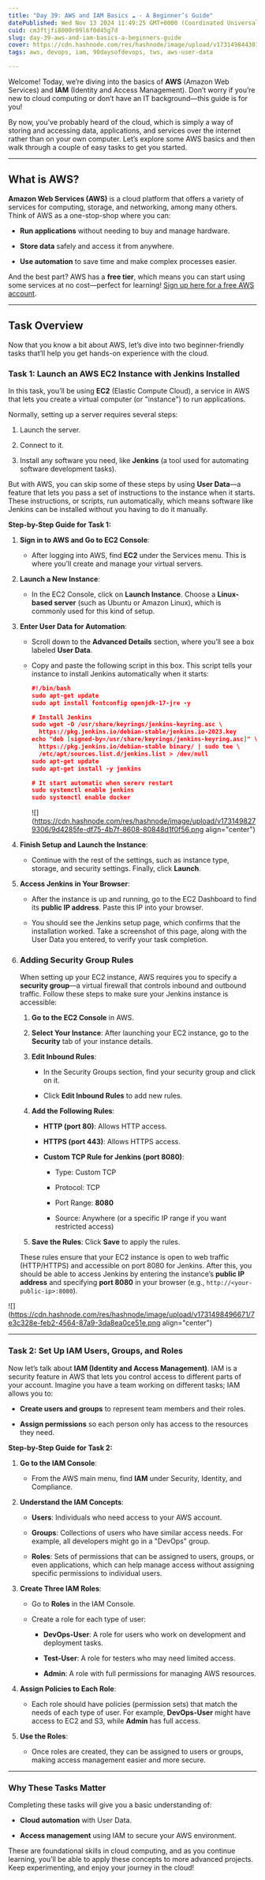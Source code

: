 ```yaml
---
title: "Day 39: AWS and IAM Basics ☁️ - A Beginner’s Guide"
datePublished: Wed Nov 13 2024 11:49:25 GMT+0000 (Coordinated Universal Time)
cuid: cm3ftjfi8000r09l6f0d45g7d
slug: day-39-aws-and-iam-basics-a-beginners-guide
cover: https://cdn.hashnode.com/res/hashnode/image/upload/v1731498443013/6a96d4a7-1137-40c9-98f5-0476a0738fbd.png
tags: aws, devops, iam, 90daysofdevops, tws, aws-user-data

---
```


Welcome! Today, we’re diving into the basics of **AWS** (Amazon Web Services) and **IAM** (Identity and Access Management). Don’t worry if you’re new to cloud computing or don’t have an IT background—this guide is for you!

By now, you’ve probably heard of the cloud, which is simply a way of storing and accessing data, applications, and services over the internet rather than on your own computer. Let’s explore some AWS basics and then walk through a couple of easy tasks to get you started.

---

## What is AWS?

**Amazon Web Services (AWS)** is a cloud platform that offers a variety of services for computing, storage, and networking, among many others. Think of AWS as a one-stop-shop where you can:

* **Run applications** without needing to buy and manage hardware.
    
* **Store data** safely and access it from anywhere.
    
* **Use automation** to save time and make complex processes easier.
    

And the best part? AWS has a **free tier**, which means you can start using some services at no cost—perfect for learning! [Sign up here for a free AWS account](https://aws.amazon.com/free/).

---

## Task Overview

Now that you know a bit about AWS, let’s dive into two beginner-friendly tasks that’ll help you get hands-on experience with the cloud.

### Task 1: Launch an AWS EC2 Instance with Jenkins Installed

In this task, you’ll be using **EC2** (Elastic Compute Cloud), a service in AWS that lets you create a virtual computer (or "instance") to run applications.

Normally, setting up a server requires several steps:

1. Launch the server.
    
2. Connect to it.
    
3. Install any software you need, like **Jenkins** (a tool used for automating software development tasks).
    

But with AWS, you can skip some of these steps by using **User Data**—a feature that lets you pass a set of instructions to the instance when it starts. These instructions, or scripts, run automatically, which means software like Jenkins can be installed without you having to do it manually.

**Step-by-Step Guide for Task 1:**

1. **Sign in to AWS and Go to EC2 Console**:
    
    * After logging into AWS, find **EC2** under the Services menu. This is where you’ll create and manage your virtual servers.
        
2. **Launch a New Instance**:
    
    * In the EC2 Console, click on **Launch Instance**. Choose a **Linux-based server** (such as Ubuntu or Amazon Linux), which is commonly used for this kind of setup.
        
3. **Enter User Data for Automation**:
    
    * Scroll down to the **Advanced Details** section, where you’ll see a box labeled **User Data**.
        
    * Copy and paste the following script in this box. This script tells your instance to install Jenkins automatically when it starts:
        
        ```json
        #!/bin/bash
        sudo apt-get update
        sudo apt install fontconfig openjdk-17-jre -y
        
        # Install Jenkins
        sudo wget -O /usr/share/keyrings/jenkins-keyring.asc \
          https://pkg.jenkins.io/debian-stable/jenkins.io-2023.key
        echo "deb [signed-by=/usr/share/keyrings/jenkins-keyring.asc]" \
          https://pkg.jenkins.io/debian-stable binary/ | sudo tee \
          /etc/apt/sources.list.d/jenkins.list > /dev/null
        sudo apt-get update
        sudo apt-get install -y jenkins
        
        # It start automatic when sererv restart
        sudo systemctl enable jenkins
        sudo systemctl enable docker
        ```
        
        ![](https://cdn.hashnode.com/res/hashnode/image/upload/v1731498279306/9d4285fe-df75-4b7f-8608-80848d1f0f56.png align="center")
        
4. **Finish Setup and Launch the Instance**:
    
    * Continue with the rest of the settings, such as instance type, storage, and security settings. Finally, click **Launch**.
        
5. **Access Jenkins in Your Browser**:
    
    * After the instance is up and running, go to the EC2 Dashboard to find its **public IP address**. Paste this IP into your browser.
        
    * You should see the Jenkins setup page, which confirms that the installation worked. Take a screenshot of this page, along with the User Data you entered, to verify your task completion.
        
6. ### Adding Security Group Rules
    
    When setting up your EC2 instance, AWS requires you to specify a **security group**—a virtual firewall that controls inbound and outbound traffic. Follow these steps to make sure your Jenkins instance is accessible:
    
    1. **Go to the EC2 Console** in AWS.
        
    2. **Select Your Instance**: After launching your EC2 instance, go to the **Security** tab of your instance details.
        
    3. **Edit Inbound Rules**:
        
        * In the Security Groups section, find your security group and click on it.
            
        * Click **Edit Inbound Rules** to add new rules.
            
    4. **Add the Following Rules**:
        
        * **HTTP (port 80)**: Allows HTTP access.
            
        * **HTTPS (port 443)**: Allows HTTPS access.
            
        * **Custom TCP Rule for Jenkins (port 8080)**:
            
            * Type: Custom TCP
                
            * Protocol: TCP
                
            * Port Range: **8080**
                
            * Source: Anywhere (or a specific IP range if you want restricted access)
                
    5. **Save the Rules**: Click **Save** to apply the rules.
        
    
    These rules ensure that your EC2 instance is open to web traffic (HTTP/HTTPS) and accessible on port 8080 for Jenkins. After this, you should be able to access Jenkins by entering the instance’s **public IP address** and specifying **port 8080** in your browser (e.g., `http://<your-public-ip>:8080`).
    

![](https://cdn.hashnode.com/res/hashnode/image/upload/v1731498496671/7e3c328e-feb2-4564-87a9-3da8ea0ce51e.png align="center")

---

### Task 2: Set Up IAM Users, Groups, and Roles

Now let’s talk about **IAM (Identity and Access Management)**. IAM is a security feature in AWS that lets you control access to different parts of your account. Imagine you have a team working on different tasks; IAM allows you to:

* **Create users and groups** to represent team members and their roles.
    
* **Assign permissions** so each person only has access to the resources they need.
    

**Step-by-Step Guide for Task 2:**

1. **Go to the IAM Console**:
    
    * From the AWS main menu, find **IAM** under Security, Identity, and Compliance.
        
2. **Understand the IAM Concepts**:
    
    * **Users**: Individuals who need access to your AWS account.
        
    * **Groups**: Collections of users who have similar access needs. For example, all developers might go in a "DevOps" group.
        
    * **Roles**: Sets of permissions that can be assigned to users, groups, or even applications, which can help manage access without assigning specific permissions to individual users.
        
3. **Create Three IAM Roles**:
    
    * Go to **Roles** in the IAM Console.
        
    * Create a role for each type of user:
        
        * **DevOps-User**: A role for users who work on development and deployment tasks.
            
        * **Test-User**: A role for testers who may need limited access.
            
        * **Admin**: A role with full permissions for managing AWS resources.
            
4. **Assign Policies to Each Role**:
    
    * Each role should have policies (permission sets) that match the needs of each type of user. For example, **DevOps-User** might have access to EC2 and S3, while **Admin** has full access.
        
5. **Use the Roles**:
    
    * Once roles are created, they can be assigned to users or groups, making access management easier and more secure.
        

---

### Why These Tasks Matter

Completing these tasks will give you a basic understanding of:

* **Cloud automation** with User Data.
    
* **Access management** using IAM to secure your AWS environment.
    

These are foundational skills in cloud computing, and as you continue learning, you’ll be able to apply these concepts to more advanced projects. Keep experimenting, and enjoy your journey in the cloud!